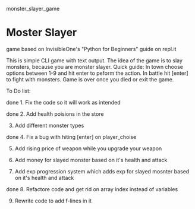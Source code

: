 monster_slayer_game
# Moster Slayer
game based on InvisibleOne's "Python for Beginners" guide on repl.it 

This is simple CLI game with text output. The idea of the game is to slay monsters, because you are monster slayer. 
Quick guide: In town choose options between 1-9 and hit enter to peform the action. In battle hit [enter] to fight with monsters. Game is over once you died or exit the game. 

To Do list:

done  1. Fix the code so it will work as intended

done  2. Add health poisions in the store

3. Add different monster types

done  4. Fix a bug with hiting [enter] on player_choise 

5. Add rising price of weapon while you upgrade your weapon

6. Add money for slayed monster based on it's health and attack

7. Add exp progression system which adds exp for slayed mosnter based on it's health and attack 

done  8. Refactore code and get rid on array index instead of variables

9. Rewrite code to add f-lines in it



